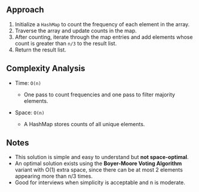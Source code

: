 ## Approach

1. Initialize a `HashMap` to count the frequency of each element in the array.
2. Traverse the array and update counts in the map.
3. After counting, iterate through the map entries and add elements whose count is greater than `n/3` to the result list.
4. Return the result list.

## Complexity Analysis

- Time: `O(n)`
    - One pass to count frequencies and one pass to filter majority elements.

- Space: `O(n)`
    - A HashMap stores counts of all unique elements.

## Notes

- This solution is simple and easy to understand but **not space-optimal**.
- An optimal solution exists using the **Boyer-Moore Voting Algorithm** variant with O(1) extra space, since there can be at most 2 elements appearing more than n/3 times.
- Good for interviews when simplicity is acceptable and n is moderate.
